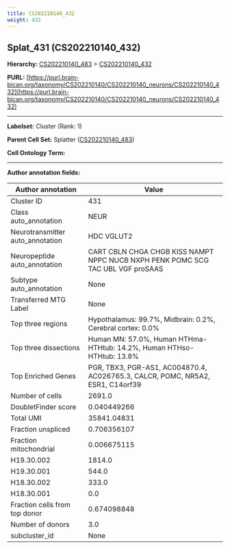 ```yaml
---
title: CS202210140_432
weight: 432
---
```

## Splat_431 (CS202210140_432)
<b>Hierarchy: </b>
[CS202210140_483](../CS202210140_483) >
[CS202210140_432](../CS202210140_432)

**PURL:** [https://purl.brain-bican.org/taxonomy/CS202210140/CS202210140_neurons/CS202210140_432](https://purl.brain-bican.org/taxonomy/CS202210140/CS202210140_neurons/CS202210140_432)

---


**Labelset:** Cluster (Rank: 1)

**Parent Cell Set:** Splatter ([CS202210140_483](../CS202210140_483))



**Cell Ontology Term:** 

[MARKER GENES.]: #


---

[TRANSFERRED ANNOTATIONS.]: #


[AUTHOR ANNOTATION FIELDS.]: #


**Author annotation fields:**

| Author annotation | Value |
|-------------------|-------|
|Cluster ID|431|
|Class auto_annotation|NEUR|
|Neurotransmitter auto_annotation|HDC VGLUT2|
|Neuropeptide auto_annotation|CART CBLN CHGA CHGB KISS NAMPT NPPC NUCB NXPH PENK POMC SCG TAC UBL VGF proSAAS|
|Subtype auto_annotation|None|
|Transferred MTG Label|None|
|Top three regions|Hypothalamus: 99.7%, Midbrain: 0.2%, Cerebral cortex: 0.0%|
|Top three dissections|Human MN: 57.0%, Human HTHma-HTHtub: 14.2%, Human HTHso-HTHtub: 13.8%|
|Top Enriched Genes|PGR, TBX3, PGR-AS1, AC004870.4, AC026765.3, CALCR, POMC, NR5A2, ESR1, C14orf39|
|Number of cells|2691.0|
|DoubletFinder score|0.040449266|
|Total UMI|35841.04831|
|Fraction unspliced|0.706356107|
|Fraction mitochondrial|0.006675115|
|H19.30.002|1814.0|
|H19.30.001|544.0|
|H18.30.002|333.0|
|H18.30.001|0.0|
|Fraction cells from top donor|0.674098848|
|Number of donors|3.0|
|subcluster_id|None|
